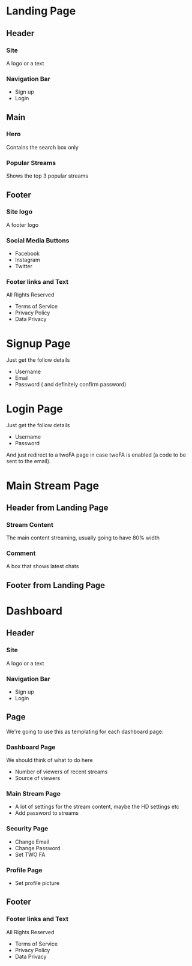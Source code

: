 # Landing Page

## Header
### Site 
A logo or a text
### Navigation Bar
- Sign up
- Login

## Main
### Hero
Contains the search box only

### Popular Streams
Shows the top 3 popular streams

## Footer
### Site logo
A footer logo
### Social Media Buttons
- Facebook
- Instagram
- Twitter

### Footer links and Text
All Rights Reserved
- Terms of Service
- Privacy Policy
- Data Privacy



# Signup Page
Just get the follow details 
- Username
- Email
- Password ( and definitely confirm password)

# Login Page
Just get the follow details 
- Username
- Password

And just redirect to a twoFA page in case twoFA is enabled (a code to be sent to the email).

# Main Stream Page
## Header from Landing Page
### Stream Content
The main content streaming, usually going to have 80% width

### Comment
A box that shows latest chats

## Footer from Landing Page

# Dashboard
## Header
### Site 
A logo or a text
### Navigation Bar
- Sign up
- Login

## Page
We're going to use this as templating for each dashboard page:
### Dashboard Page
We should think of what to do here
- Number of viewers of recent streams
- Source of viewers

### Main Stream Page
- A lot of settings for the stream content, maybe the HD settings etc
- Add password to streams

### Security Page
- Change Email
- Change Password
- Set TWO FA

### Profile Page
- Set profile picture

## Footer
### Footer links and Text
All Rights Reserved
- Terms of Service
- Privacy Policy
- Data Privacy
